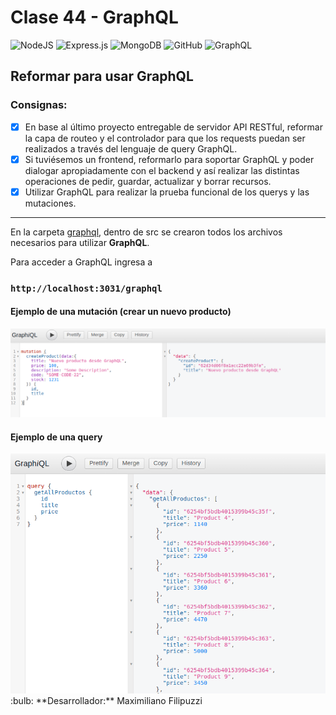 # Clase 44 - GraphQL

![NodeJS](https://img.shields.io/badge/node.js-6DA55F?style=for-the-badge&logo=node.js&logoColor=white)
![Express.js](https://img.shields.io/badge/express.js-%23404d59.svg?style=for-the-badge&logo=express&logoColor=%2361DAFB)
![MongoDB](https://img.shields.io/badge/MongoDB-%234ea94b.svg?style=for-the-badge&logo=mongodb&logoColor=white)
![GitHub](https://img.shields.io/badge/github-%23121011.svg?style=for-the-badge&logo=github&logoColor=white)
![GraphQL](https://img.shields.io/badge/-GraphQL-E10098?style=for-the-badge&logo=graphql&logoColor=white)


## Reformar para usar GraphQL

### Consignas:

- [x] En base al último proyecto entregable de servidor API RESTful, reformar la capa de routeo y el controlador para que los requests puedan ser realizados a través del lenguaje de query GraphQL.
- [x] Si tuviésemos un frontend, reformarlo para soportar GraphQL y poder dialogar apropiadamente con el backend y así realizar las distintas operaciones de pedir, guardar, actualizar y borrar recursos.
- [x] Utilizar GraphQL para realizar la prueba funcional de los querys y las mutaciones.

----

En la carpeta [graphql](src/graphql/), dentro de src se crearon todos los archivos necesarios para utilizar **GraphQL**.

Para acceder a GraphQL ingresa a

### `http://localhost:3031/graphql`

#### Ejemplo de una mutación (crear un nuevo producto)

<img src="media/newProductGraphQl.png" width="900px" alt="Nuevo producto con graphql"/>

#### Ejemplo de una query

<img src="media/allProductsGraphQl.png" alt="Todos los productos con graphql"/>

<br>
:bulb: **Desarrollador:** Maximiliano Filipuzzi